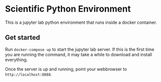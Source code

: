 # Scientific Python Environment

This is a jupyter lab python environment that runs inside a docker container.

## Get started

Run `docker-compose up` to start the jupyter lab server. If this is the first
time you are running the command, it may take a while to download and install
everything.

Once the server is up and running, point your webbrowser to
`http://localhost:8888`.
